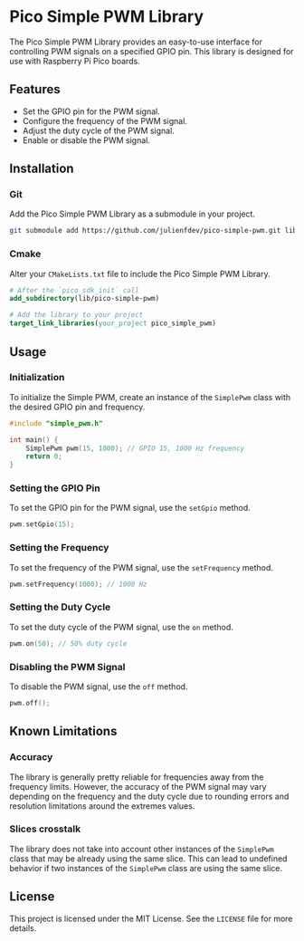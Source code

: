 # Pico Simple PWM Library

The Pico Simple PWM Library provides an easy-to-use interface for controlling PWM signals on a specified GPIO pin. This library is designed for use with Raspberry Pi Pico boards.

## Features

- Set the GPIO pin for the PWM signal.
- Configure the frequency of the PWM signal.
- Adjust the duty cycle of the PWM signal.
- Enable or disable the PWM signal.

## Installation

### Git

Add the Pico Simple PWM Library as a submodule in your project.

```sh
git submodule add https://github.com/julienfdev/pico-simple-pwm.git lib/pico-simple-pwm
```
### Cmake

Alter your `CMakeLists.txt` file to include the Pico Simple PWM Library.

```cmake
# After the `pico_sdk_init` call
add_subdirectory(lib/pico-simple-pwm)

# Add the library to your project
target_link_libraries(your_project pico_simple_pwm)
```

## Usage

### Initialization

To initialize the Simple PWM, create an instance of the `SimplePwm` class with the desired GPIO pin and frequency.

```cpp
#include "simple_pwm.h"

int main() {
    SimplePwm pwm(15, 1000); // GPIO 15, 1000 Hz frequency
    return 0;
}
```

### Setting the GPIO Pin

To set the GPIO pin for the PWM signal, use the `setGpio` method.

```cpp
pwm.setGpio(15);
```

### Setting the Frequency

To set the frequency of the PWM signal, use the `setFrequency` method.

```cpp
pwm.setFrequency(1000); // 1000 Hz
```

### Setting the Duty Cycle

To set the duty cycle of the PWM signal, use the `on` method.

```cpp
pwm.on(50); // 50% duty cycle
```

### Disabling the PWM Signal

To disable the PWM signal, use the `off` method.

```cpp
pwm.off();
```

## Known Limitations

### Accuracy

The library is generally pretty reliable for frequencies away from the frequency limits. However, the accuracy of the PWM signal may vary depending on the frequency and the duty cycle due to rounding errors and resolution limitations around the extremes values.

### Slices crosstalk

The library does not take into account other instances of the `SimplePwm` class that may be already using the same slice. This can lead to undefined behavior if two instances of the `SimplePwm` class are using the same slice.

## License

This project is licensed under the MIT License. See the `LICENSE` file for more details.